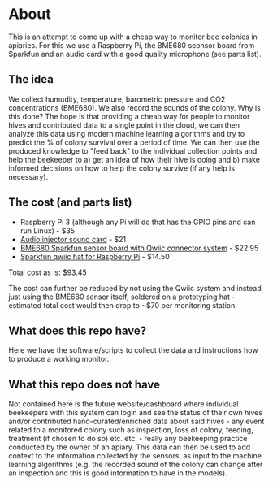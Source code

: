 # About

This is an attempt to come up with a cheap way to monitor bee colonies in apiaries. For this we use a Raspberry Pi, the BME680 seonsor board from Sparkfun and an audio card with a good quality microphone (see parts list).

## The idea

We collect humudity, temperature, barometric pressure and CO2 concentrations (BME680). We also record the sounds of the colony. Why is this done? The hope is that providing a cheap way for people to monitor hives and contributed data to a single point in the cloud, we can then analyze this data using modern machine learning algorithms and try to predict the % of colony survival over a period of time. We can then use the produced knowledge to "feed back" to the individual collection points and help the beekeeper to a) get an idea of how their hive is doing and b) make informed decisions on how to help the colony survive (if any help is necessary).

## The cost (and parts list)

* Raspberry Pi 3 (although any Pi will do that has the GPIO pins and can run Linux) - $35
* <a href="https://www.amazon.com/gp/product/B01HCC0210/ref=ppx_yo_dt_b_search_asin_title?ie=UTF8&psc=1">Audio injector sound card</a> - $21
* <a href="https://www.amazon.com/gp/product/B088KW9SWK/ref=ppx_yo_dt_b_search_asin_title?ie=UTF8&psc=1">BME680 Sparkfun sensor board with Qwiic connector system</a> - $22.95
* <a href="https://www.amazon.com/gp/product/B07JBK2LBZ/ref=ppx_yo_dt_b_search_asin_title?ie=UTF8&psc=1">Sparkfun qwiic hat for Raspberry Pi</a> - $14.50

Total cost as is: $93.45

The cost can further be reduced by not using the Qwiic system and instead just using the BME680 sensor itself, soldered on a prototyping hat - estimated total cost would then drop to ~$70 per monitoring station.

## What does this repo have?

Here we have the software/scripts to collect the data and instructions how to produce a working monitor. 

## What this repo does not have

Not contained here is the future website/dashboard where individual beekeepers with this system can login and see the status of their own hives and/or contributed hand-curated/enriched data about said hives - any event related to a monitored colony such as inspection, loss of colony, feeding, treatment (if chosen to do so) etc. etc. - really any beekeeping practice conducted by the owner of an apiary. This data can then be used to add context to the information collected by the sensors, as input to the machine learning algorithms (e.g. the recorded sound of the colony can change after an inspection and this is good information to have in the models).
